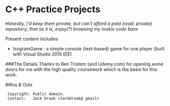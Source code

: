 C++ Practice Projects
=========

*Honestly, I'd keep them private, but can't afford a paid (read: private) repository; that as it is, enjoy(?) browsing my rookie code base*

Present content includes:
 - IsogramGame : a simple console (text-based) game for one player (built with Visual Studio 2015 IDE)
 
###The Details
Thanks to Ben Tristem (and Udemy.com) for opening some doors for me with the high quality coursework which is the basis for this work.

##Ins & Outs

     Copyright: Public domain.
     Contact:   Jack Draak <JackDraak@ gmail>
